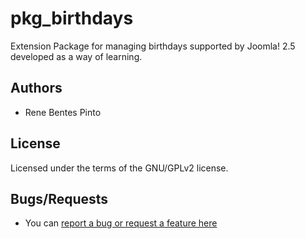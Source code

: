 pkg_birthdays
=============

Extension Package for managing birthdays supported by Joomla! 2.5 developed as a way of learning.

## Authors

* Rene Bentes Pinto

## License

Licensed under the terms of the GNU/GPLv2 license.

## Bugs/Requests

* You can [report a bug or request a feature here](http://github.com/renebentes/pkg_birthdays/issues)
